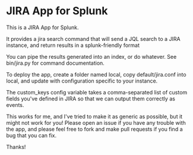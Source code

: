JIRA App for Splunk
===================

This is a JIRA App for Splunk.

It provides a jira search command that will send a JQL search to a JIRA instance, and return results in a splunk-friendly format

You can pipe the results generated into an index, or do whatever. See bin/jira.py for command documentation.

To deploy the app, create a folder named local, copy default/jira.conf into local, and update with configuration specific to your
instance.

The custom_keys config variable takes a comma-separated list of custom fields you've defined in JIRA so that we can output them
correctly as events.

This works for me, and I've tried to make it as generic as possible, but it might not work for you! Please open an issue if you 
have any trouble with the app, and please feel free to fork and make pull requests if you find a bug that you can fix.

Thanks!
